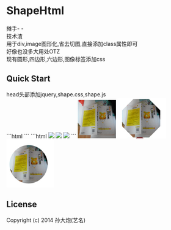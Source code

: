 <h1>ShapeHtml</h1>
摊手- -<br/>
技术渣<br/>
用于div,image图形化,省去切图,直接添加class属性即可<br/>好像也没多大用处OTZ<br/>
现有圆形,四边形,六边形,图像标签添加css<br/>
<h2>Quick Start</h2>
head头部添加jquery,shape.css,shape.js<br/>
```html
<link href="css/shape.css" rel="stylesheet"/>
<script src="http://code.jquery.com/jquery-2.1.1.js"></script>
<script src="js/shape.js"></script>
```
```html
<img class="shape_circle" src="img/shape_circle/jpg">
<img class="shape_side_four" src="img/shape_circle/jpg">
<img class="shape_side_six" src="img/shape_circle/jpg">
```
<img src="image/a.jpg">
<img src="image/a_6.jpg">
<img src="image/a_circle.jpg">
<h2>
	<a aria-hidden="true" href="#license" class="anchor" id="user-content-license"><span class="octicon octicon-link"></span></a>License
</h2>
<p>Copyright (c) 2014 孙大炮(艺名)</p>

